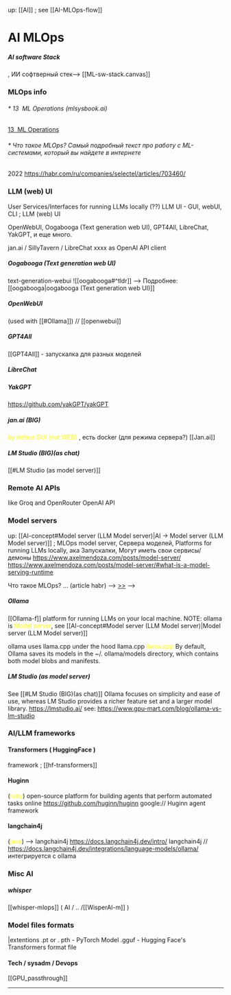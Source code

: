 up: [[AI]] ; see [[AI-MLOps-flow]]
# AI MLOps 

##### AI software Stack
, ИИ софтверный стек-->  [[ML-sw-stack.canvas]]

### MLOps info

###### \* 13  ML Operations (mlsysbook.ai)
[13  ML Operations](https://mlsysbook.ai/contents/ops/ops.html)
###### \* Что такое MLOps? Самый подробный текст про работу с ML-системами, который вы найдете в интернете
2022 https://habr.com/ru/companies/selectel/articles/703460/



### LLM (web) UI
User Services/Interfaces for running LLMs locally (??)
LLM UI - GUI, webUI, CLI ; LLM (web) UI

OpenWebUI, Oogabooga (Text generation web UI), GPT4All, 
LibreChat, YakGPT, и еще много. 


jan.ai / SillyTavern  /  LibreChat 
xxxx as OpenAI API client

##### Oogabooga (Text generation web UI)
text-generation-webui
![[oogabooga#^tldr]]
   --> Подробнее: [[oogabooga|oogabooga (Text generation web UI)]]

##### OpenWebUI
(used with [[#Ollama]])  // [[openwebui]]

##### GPT4All
[[GPT4All]] -  запускалка для разных моделей

##### LibreChat


##### YakGPT
https://github.com/yakGPT/yakGPT

##### jan.ai (BIG)
<font color="#ffff00">by defaut GUI (not WEB)</font> , есть docker (для режима сервера?)
[[Jan.ai]]

##### LM Studio (BIG)(as chat)
[[#LM Studio (as model server)]]


### Remote AI APIs
like Groq and OpenRouter
OpenAI API

### Model servers
up: [[AI-concept#Model server (LLM Model server)|AI -> Model server (LLM Model server)]]  ; MLOps model server, Сервера моделей, Platforms for running LLMs locally, ака Запускалки,
Могут иметь свои сервисы/демоны
https://www.axelmendoza.com/posts/model-server/
https://www.axelmendoza.com/posts/model-server/#what-is-a-model-serving-runtime

Что такое MLOps? ... (article habr) --> [>>](https://habr.com/ru/companies/selectel/articles/703460/#:~:text=%D0%B2%D0%B5%D1%80%D1%81%D0%B8%D0%B9%20Serving%20Engine%29%2C-,Model%20Serving,-%2C%20%D0%BA%D0%BE%D1%82%D0%BE%D1%80%D1%8B%D0%B9%20%D0%B2%20%D1%80%D0%B0%D0%BC%D0%BA%D0%B0%D1%85)  -->

##### Ollama
[[Ollama-f]]    platform for running LLMs on your local machine.
NOTE:  ollama is <font color="#ffff00">Model server</font>, see [[AI-concept#Model server (LLM Model server)|Model server (LLM Model server)]]

ollama uses llama.cpp under the hood
llama.cpp  <font color="#ffff00">llama.cpp</font>
By default, Ollama saves its models in the ~/. ollama/models directory, which contains both model blobs and manifests.

##### LM Studio (as model server)
See [[#LM Studio (BIG)(as chat)]]
Ollama focuses on simplicity and ease of use, whereas LM Studio provides a richer feature set and a larger model library.
https://lmstudio.ai/
see: https://www.gpu-mart.com/blog/ollama-vs-lm-studio



### AI/LLM frameworks
#### Transformers ( HuggingFace )
framework ; [[hf-transformers]]

#### Huginn
(<font color="#ffff00">ruby</font>)  open-source platform for building agents that perform automated tasks online   https://github.com/huginn/huginn
google:// Huginn agent framework


#### langchain4j
(<font color="#ffff00">java</font>)  --> langchain4j
https://docs.langchain4j.dev/intro/
langchain4j // 
https://docs.langchain4j.dev/integrations/language-models/ollama/
интегрируется с ollama

### Misc AI

##### whisper
[[whisper-mlops]]  ( AI / .. /[[WisperAI-m]]  )

### Model files formats
|extentions
.pt or . pth - PyTorch Model
.gguf - Hugging Face's Transformers format file



#### Tech / sysadm / Devops
[[GPU_passthrough]]

--------





